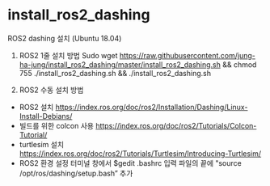 # install_ros2_dashing

ROS2 dashing 설치 (Ubuntu 18.04)

1)	ROS2 1줄 설치 방법
Sudo wget https://raw.githubusercontent.com/jung-ha-jung/install_ros2_dashing/master/install_ros2_dashing.sh && chmod 755 ./install_ros2_dashing.sh && ./install_ros2_dashing.sh


2)	ROS2 수동 설치 방법
-	ROS2 설치
https://index.ros.org/doc/ros2/Installation/Dashing/Linux-Install-Debians/
-	빌드를 위한 colcon 사용
https://index.ros.org/doc/ros2/Tutorials/Colcon-Tutorial/
-	turtlesim 설치
https://index.ros.org/doc/ros2/Tutorials/Turtlesim/Introducing-Turtlesim/
-	ROS2 환경 설정
터미널 창에서 $gedit .bashrc 입력
파일의 끝에 "source /opt/ros/dashing/setup.bash” 추가
